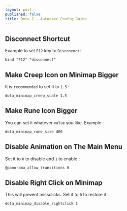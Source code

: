 ```yaml
---
layout: post
published: false
title: Dota 2 - Autoexec Config Guide
---
```

## Disconnect Shortcut
Example to set `F12` key to `Disconenct`:
```
bind "F12" "disconnect"
```

## Make Creep Icon on Minimap Bigger
It is `recommended` to set it to `1.5` :
```
dota_minimap_creep_scale 1.5
```

## Make Rune Icon Bigger
You can set it whatever `value` you like. Example :
```
dota_minimap_rune_size 400
```

## Disable Animation on The Main Menu
Set it to `0` to disable and `1` to enable :
```
@panorama_allow_transitions 0
```

## Disable Right Click on Minimap
This will prevent missclicks. Set it to `0` to restore it :
```
dota_minimap_disable_rightclick 1
```